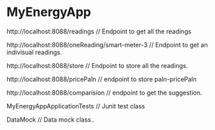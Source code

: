 # MyEnergyApp



http://localhost:8088/readings // Endpoint to get all the readings

http://localhost:8088/oneReading/smart-meter-3 //  Endpoint to get an indivisual readings.

http://localhost:8088/store // Endpoint to store all the readings.

http://localhost:8088/pricePaln // endpoint to store paln-pricePaln


http://localhost:8088/comparision // endpoint to get the suggestion.

MyEnergyAppApplicationTests // Junit test class

DataMock // Data mock class..


